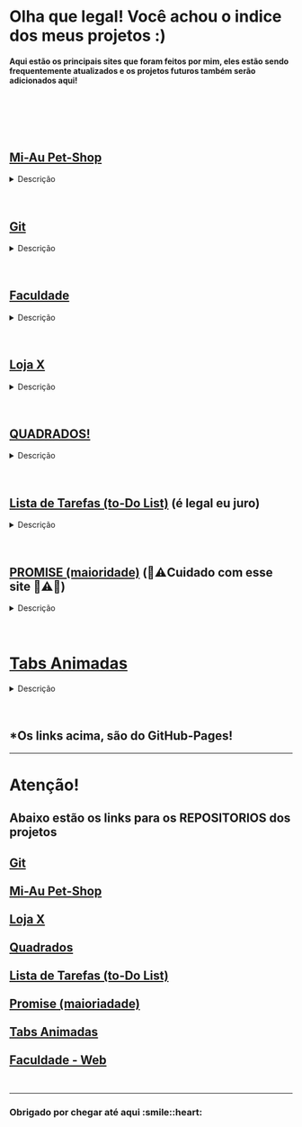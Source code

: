 # Olha que legal! Você achou o indice dos meus projetos :)


  <h4> Aqui estão os principais sites que foram feitos por mim, eles
  estão sendo frequentemente atualizados e os projetos 
    futuros também serão adicionados aqui! </h4>

<br>
<br><br><br>

## [Mi-Au Pet-Shop](https://andre-voronhuk.github.io/petshop/index.html)
<details>
<summary>Descrição</summary>

  <h4>
    Este é o site do 'Mi-Au' Pet-Shop, um petshop ficticio. 
  <br><br> Ele nasceu com o intuito de praticar as 
  tecnologias ja conhecidas por mim, mas tambem para aprender coisas novas, nesse caso aprimorar as habilidades com CSS!

</h4>

<br>
</details>
<br><br>


## [Git](https://andre-voronhuk.github.io/DWEB/RDE06-Andre_Voronhuk_Git.html)
<details>
<summary>Descrição</summary>

  <h4>
    Este é um site solicitado pelo professor de Web da faculdade, Nele está explicado o que são Git e GitHub de uma forma  geral!
</h4>

<br>
</details>
<br><br>

## [Faculdade](https://andre-voronhuk.github.io/DWEB/)


<details>
<summary>Descrição</summary>

  <h4>
   Este site tem todas as atividades desenvolvidas na materia de Desenvolvimento Web
  <br><br> 
  O 'Hub' (Ainda) nao foi estilizado, mas futuramente será!

</h4>

<br>
</details>
<br><br>


## [Loja X](https://andre-voronhuk.github.io/loja/)
<details>
<summary>Descrição</summary>

  <h4>
    Este é um site de uma loja de roupas ficticia, a Loja X!<br><br>
    Ele foi criado usando Bootstrap, uma tecnologia que eu nunca tinha usado antes desse projeto, Nele aprendi bastante coisa sobre alinhamento
    e como deixar coisas onde eu realmente queria, utilizei tambem, algumas animações, como o hover nos anuncios que expandem o seu container.<br><br>
    Aprendi tambem como personalizar a barra de rolagem, que é algo bastante interessante, são os pequenos detalhes que fazem a diferença no final!
  
</h4>

<br>
</details>
<br><br>


## [QUADRADOS!](https://andre-voronhuk.github.io/quadrados/)
<details>
<summary>Descrição</summary>

  <h4>
    Isso Mesmo! QUADRADOS!<br><br>
    Este site é um gerador de quadrados coloridos aleatoriamente <br><br>
    No geral ele é bem simples, (E Divertido! haha) são dois botoes, 
    onde um deles cria um quadrado aleatorio, e o outro, gera infinitamente quadradinhos coloridos.
    Implementei o site usando Html (um pouquinho), Css e principalmente JavaScript que era a linguagem 
  que eu estava estudando no momento
  
  
  
</h4>

<br>
</details>
<br><br>


## [Lista de Tarefas (to-Do List)](https://andre-voronhuk.github.io/listaDeTarefas/) (é legal eu juro)
<details>
<summary>Descrição</summary>

  <h4>
   Esse site foi desenvolvido acompanhando um 'Code Drops' da RocketSeat (senao me engano, pois ja faz um tempo que criei ele)
   <br><br>
  Ele utiliza algo MUITO legal e util, o Storage do seu navegador, mas o que isso significa??
     <br><br>
  Significa que se voce adicionar toda a sua lista de tarefas nele e fechar o seu navegador, quando voce voltar mais tarde <br> 
  ainda estarão lá todas as suas tarefas adicionadas anteriormente!
  <br><br>
  O design nao foi um objetivo nesse projeto, ele esta bastante simples (para nao dizer Feio) pois o foco era aprender a tecnologia!
   
  
  
</h4>

<br>
</details>
<br><br>


## [PROMISE (maioridade)](https://andre-voronhuk.github.io/promise/) (:underage::warning:Cuidado com esse site :grimacing::warning::underage:)
<details>
<summary>Descrição</summary>

  <h4>
   Esse site foi desenvolvido tambem acompanhando um 'Code Drops' da RocketSeat 
   <br><br>
  Ele utiliza o conceito de "Promises" no JavaScript
     <br><br>
  O site solicita sua idade e retorna se voce possui ou não 18 anos<br><br>
  Por mais basico que pareça, foi bastante importante para aprender sobre esse conceito, que é bastante importante <br> <br>
  Assim como no site anterior, o design não foi nem perto uma prioridade, mas sim o desenvolvimento foi focado na tecnologia e no aprendizado desses conceitos
  
  
  
</h4>

<br>
</details><br><br>

# [Tabs Animadas](https://andre-voronhuk.github.io/howProgram/)
<details>
<summary>Descrição</summary>

  <h4>
   Esse site foi desenvolvido tambem acompanhando um 'Code Drops' da RocketSeat <br>Mas dessa vez, um Code Drops focado no Design (até que enfim né? chega de site feio)
   <br><br>
   Para fazer essa animação bonita nas tabs, foi utilizado JavaScript (sim, denovo kkk) <br><br>
   O site utiliza JS para alterar o estilo e tambem para capturar quando o usuario clica ou passa seu mouse sobre uma guia, e então dispara a animação correspondente
  a ação que o usuario performou. <br><br>
  Para nao utilizar o "Lorem Ipsum" por exemplo, usei o tema de 'como programar?' dando algumas dicas usando as guias personalizadas.
  
    

  
  
  
</h4>

<br>
</details><br><br>
<h2> *Os links acima, são do GitHub-Pages! </h2>

<hr>
<h1> Atenção! </h1>
<h2>  Abaixo estão os links para os REPOSITORIOS dos projetos <h2


[Git](https://github.com/andre-voronhuk/DWEB/blob/main/RDE06-Andre_Voronhuk_Git.html)<br><br>
[Mi-Au Pet-Shop](https://github.com/andre-voronhuk/petshop) <br><br>
[Loja X](https://github.com/andre-voronhuk/loja) <br><br>
[Quadrados](https://github.com/andre-voronhuk/quadrados)<br><br>
[Lista de Tarefas (to-Do List)](https://github.com/andre-voronhuk/listaDeTarefas/)<br><br>
[Promise (maioriadade)](https://github.com/andre-voronhuk/promise)<br><br>
[Tabs Animadas](https://github.com/andre-voronhuk/HowProgram)<br><br>
[Faculdade - Web](https://github.com/andre-voronhuk/DWEB)<br><br>
<hr>
<h3> Obrigado por chegar até aqui :smile::heart: </h3>

